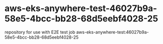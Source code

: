 # aws-eks-anywhere-test-46027b9a-58e5-4bcc-bb28-68d5eebf4028-25
repository for use with E2E test job aws-eks-anywhere-test:46027b9a-58e5-4bcc-bb28-68d5eebf4028-25
